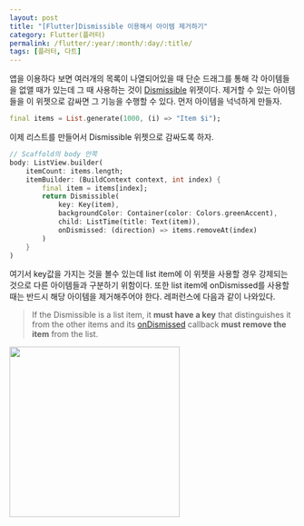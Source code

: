 ```yaml
---
layout: post
title: "[Flutter]Dismissible 이용해서 아이템 제거하기"
category: Flutter(플러터)
permalink: /flutter/:year/:month/:day/:title/
tags: [플러터, 다트]
---
```


앱을 이용하다 보면 여러개의 목록이 나열되어있을 때 단순 드래그를 통해 각 아이템들을 없앨 때가 있는데 그 때 사용하는 것이 [Dismissible](https://docs.flutter.io/flutter/widgets/Dismissible-class.html) 위젯이다. 제거할 수 있는 아이템들을 이 위젯으로 감싸면 그 기능을 수행할 수 있다. 먼저 아이템을 넉넉하게 만들자.

```dart
final items = List.generate(1000, (i) => "Item $i");
```

이제 리스트를 만들어서 Dismissible 위젯으로 감싸도록 하자.

```dart
// Scaffold의 body 안쪽
body: ListView.builder(
	itemCount: items.length;
    itemBuilder: (BuildContext context, int index) {
        final item = items[index];
        return Dismissible(
            key: Key(item),
        	backgroundColor: Container(color: Colors.greenAccent),
            child: ListTime(title: Text(item)),
            onDismissed: (direction) => items.removeAt(index)
        )
    }
)
```

여기서 key값을 가지는 것을 볼수 있는데 list item에 이 위젯을 사용할 경우 강제되는 것으로 다른 아이템들과 구분하기 위함이다. 또한 list item에 onDismissed를 사용할 때는 반드시 해당 아이템을 제거해주어야 한다. 레퍼런스에 다음과 같이 나와있다.

> If the Dismissible is a list item, it **must have a key** that distinguishes it from the other items and its [onDismissed](https://docs.flutter.io/flutter/widgets/Dismissible/onDismissed.html) callback **must remove the item** from the list. 

<img src="https://user-images.githubusercontent.com/35518072/42484447-0750b3d0-842e-11e8-898c-6964a4bb4062.gif" width="300px">